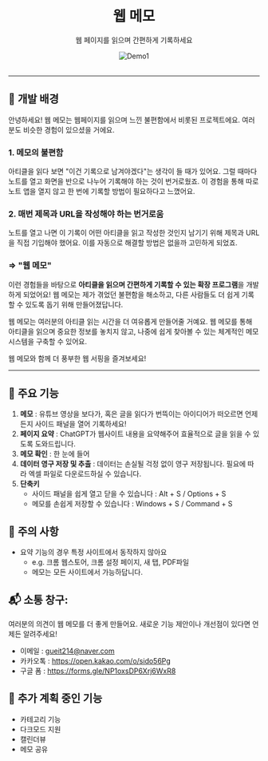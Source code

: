 
<div align='center'>
   <h1>웹 메모</h1>
   <p>웹 페이지를 읽으며 간편하게 기록하세요</p>
   <div>
      <img src="https://github.com/user-attachments/assets/f4001fa8-27e8-44bf-b5d8-0cb2c35b2949" alt="Demo1" />
   </div>
   <br />
</div>

---

## 🤔 개발 배경

안녕하세요! 웹 메모는 웹페이지를 읽으며 느낀 불편함에서 비롯된 프로젝트에요. 여러분도 비슷한 경험이 있으셨을 거에요.

### 1. 메모의 불편함

아티클을 읽다 보면 "이건 기록으로 남겨야겠다"는 생각이 들 때가 있어요. 그럴 때마다 노트를 열고 화면을 반으로 나누어 기록해야 하는 것이 번거로웠죠. 이 경험을 통해 따로 노트 앱을 열지 않고 한 번에 기록할 방법이 필요하다고 느꼈어요.

### 2. 매번 제목과 URL을 작성해야 하는 번거로움

노트를 열고 나면 이 기록이 어떤 아티클을 읽고 작성한 것인지 남기기 위해 제목과 URL을 직접 기입해야 했어요. 이를 자동으로 해결할 방법은 없을까 고민하게 되었죠.

### ⇒ "웹 메모"

이런 경험들을 바탕으로 **아티클을 읽으며 간편하게 기록할 수 있는 확장 프로그램**을 개발하게 되었어요! 웹 메모는 제가 겪었던 불편함을 해소하고, 다른 사람들도 더 쉽게 기록할 수 있도록 돕기 위해 만들어졌답니다.

웹 메모는 여러분의 아티클 읽는 시간을 더 여유롭게 만들어줄 거예요. 웹 메모를 통해 아티클을 읽으며 중요한 정보를 놓치지 않고, 나중에 쉽게 찾아볼 수 있는 체계적인 메모 시스템을 구축할 수 있어요.

웹 메모와 함께 더 풍부한 웹 서핑을 즐겨보세요!

---

## 📝 주요 기능

1. **메모** : 유튜브 영상을 보다가, 혹은 글을 읽다가 번뜩이는 아이디어가 떠오르면 언제든지 사이드 패널을 열어 기록하세요!
2. **페이지 요약** : ChatGPT가 웹사이트 내용을 요약해주어 효율적으로 글을 읽을 수 있도록 도와드립니다.
3. **메모 확인** : 한 눈에 들어
4. **데이터 영구 저장 및 추출** : 데이터는 손실될 걱정 없이 영구 저장됩니다. 필요에 따라 엑셀 파일로 다운로드하실 수 있습니다.
5. **단축키** 
    - 사이드 패널을 쉽게 열고 닫을 수 있습니다 : Alt + S / Options + S
    - 메모를 손쉽게 저장할 수 있습니다 : Windows + S / Command + S

## 🚨 주의 사항

- 요약 기능의 경우 특정 사이트에서 동작하지 않아요
    - e.g. 크롬 웹스토어, 크롬 설정 페이지, 새 탭, PDF파일
    - 메모는 모든 사이트에서 가능하답니다.


## 📬 소통 창구:

여러분의 의견이 웹 메모를 더 좋게 만들어요. 새로운 기능 제안이나 개선점이 있다면 언제든 알려주세요!

- 이메일 : [gueit214@naver.com](mailto:gueit214@naver.com)
- 카카오톡 : https://open.kakao.com/o/sido56Pg
- 구글 폼 : https://forms.gle/NP1oxsDP6Xrj6WxR8

## **🤔 추가 계획 중인 기능**

- 카테고리 기능
- 다크모드 지원
- 캘린더뷰
- 메모 공유
